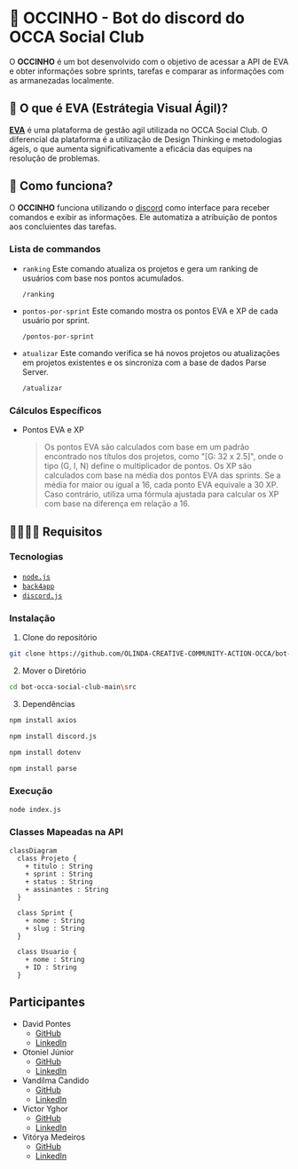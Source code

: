 # 🤖 OCCINHO - Bot do discord do OCCA Social Club
O **OCCINHO** é um bot desenvolvido com o objetivo de acessar a API de EVA e obter informações sobre sprints, tarefas e comparar as informações com as armanezadas localmente.

## 🤔 O que é EVA (Estrátegia Visual Ágil)?
[**EVA**](https://evastrategy.com/) é uma plataforma de gestão agil utilizada no OCCA Social Club. O diferencial da plataforma é a utilização de Design Thinking e metodologias ágeis, o que aumenta significativamente a eficácia das equipes na resolução de problemas.

## 🤔 Como funciona?

O **OCCINHO** funciona utilizando o [discord](https://discord.com) como interface para receber comandos e exibir as informações. Ele automatiza a atribuição de pontos aos concluientes das tarefas.

### Lista de commandos
- `ranking` Este comando atualiza os projetos e gera um ranking de usuários com base nos pontos acumulados.

    ```
    /ranking
    ```

- `pontos-por-sprint` Este comando mostra os pontos EVA e XP de cada usuário por sprint.

    ```
    /pontos-por-sprint
    ```

- `atualizar` Este comando verifica se há novos projetos ou atualizações em projetos existentes e os sincroniza com a base de dados Parse Server.


    ```
    /atualizar
    ```
    
### Cálculos Específicos
- Pontos EVA e XP

  > Os pontos EVA são calculados com base em um padrão encontrado nos títulos dos projetos, como "[G: 32 x 2.5]", onde o tipo (G, I, N) define o multiplicador de pontos.
Os XP são calculados com base na média dos pontos EVA das sprints. Se a média for maior ou igual a 16, cada ponto EVA equivale a 30 XP. Caso contrário, utiliza uma fórmula ajustada para calcular os XP com base na diferença em relação a 16.

## 👩‍💻👨‍💻 Requisitos

### Tecnologias
- [`node.js`](https://nodejs.org/pt)
- [`back4app`](https://www.back4app.com/docs/javascript/parse-javascript-sdk)
- [`discord.js`](https://github.com/discordjs/discord.js)

### Instalação
1)  Clone do repositório
  
```bash
git clone https://github.com/OLINDA-CREATIVE-COMMUNITY-ACTION-OCCA/bot-occa-social-club.git
```
2)  Mover o Diretório
```bash
cd bot-occa-social-club-main\src
```
3) Dependências
```bash
npm install axios
```
```bash
npm install discord.js
```
```bash
npm install dotenv
```
```bash
npm install parse
```
### Execução
```bash
node index.js
```

### Classes Mapeadas na API

```mermaid
classDiagram
  class Projeto {
    + titulo : String
    + sprint : String
    + status : String
    + assinantes : String
  }

  class Sprint {
    + nome : String
    + slug : String
  }

  class Usuario {
    + nome : String
    + ID : String
  }
```
## Participantes
- David Pontes
  - [GitHub](https://github.com/Davidbjjj)
  - [LinkedIn](https://www.linkedin.com/in/pondavid/)
- Otoniel Júnior
  - [GitHub](https://github.com/otonielnn)
  - [LinkedIn](https://www.linkedin.com/in/otonielnn/)
- Vandilma Candido
  - [GitHub](https://github.com/Vandilmacandido)
  - [LinkedIn](https://www.linkedin.com/in/vandilma-candido/)
- Victor Yghor
  - [GitHub](https://github.com/Davidbjjj)
  - [LinkedIn](https://www.linkedin.com/in/victor-yghor/)
- Vitórya Medeiros
  - [GitHub](https://github.com/vitoryamedeiros)
  - [LinkedIn](https://www.linkedin.com/in/vitoryamedeiros/)
